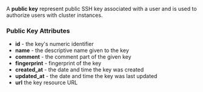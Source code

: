 A **public key** represent public SSH key associated with a user and is used to authorize users with cluster instances.

### Public Key Attributes

* **id** - the key's numeric identifier
* **name** - the descriptive name given to the key
* **comment** - the comment part of the given key
* **fingerprint** - fingerprint of the key
* **created_at** - the date and time the key was created
* **updated_at** - the date and time the key was last updated
* **url** the key resource URL